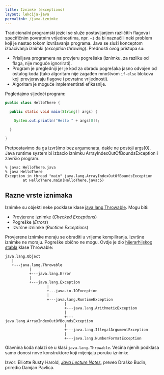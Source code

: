 ```yaml
---
title: Iznimke (exceptions)
layout: lekcija-java
permalink: /java-iznimke
---
```


Tradicionalni programski jezici se služe postavljanjem različitih flagova i specifičnim povratnim vrijednostima, npr. `–1` da bi naznačili neki problem koji je nastao tokom izvršavanja programa. Java se služi konceptom izbacivanja iznimki (*exception throwing*). Prednosti ovog pristupa su:

- Prisiljava programera na provjeru pogrešaka (iznimku, za razliku od flaga, nije moguće ignorirati).
- Program je pregledniji jer je kod za obradu pogrešaka jasno odvojen od ostalog koda (tako algoritam nije zagađen mnoštvom `if-else` blokova koji provjeravaju flagove i povratne vrijednosti).
- Algoritam je moguće implementirati efikasnije.

Pogledajmo sljedeći program:

```java
public class HelloThere {

  public static void main(String[] args) {

    System.out.println("Hello " + args[0]);

  }

}
```

Pretpostavimo da ga izvršimo bez argumenata, dakle ne postoji args[0]. Java runtime system bi izbacio iznimku ArrayIndexOutOfBoundsException i završio program.

```
% javac HelloThere.java
% java HelloThere
Exception in thread "main" java.lang.ArrayIndexOutOfBoundsException
        at HelloThere.main(HelloThere.java:5)
```

## Razne vrste iznimaka

Iznimke su objekti neke podklase klase [java.lang.Throwable](https://docs.oracle.com/javase/7/docs/api/java/lang/Throwable.html). Mogu biti:
- Provjerene iznimke (*Checked Exceptions*)
- Pogreške (*Errors*)
- Izvršne iznimke (*Runtime Exceptions*)

Provjerene iznimke moraju se obraditi u vrijeme kompiliranja. Izvršne iznimke ne moraju. Pogreške obično ne mogu. Ovdje je dio [hijerarhijskog stabla](https://docs.oracle.com/javase/7/docs/api/java/lang/package-tree.html) klase Throwable:

```
java.lang.Object
   |
   +---java.lang.Throwable
           |
           +---java.lang.Error
           |
           +---java.lang.Exception
                   |
                   +---java.io.IOException
                   |
                   +---java.lang.RuntimeException
                           |
                           +---java.lang.ArithmeticException
                           |
                           +---java.lang.ArrayIndexOutOfBoundsException
                           |
                           +---java.lang.IllegalArgumentException
                           |
                           +---java.lang.NumberFormatException
```

Glavnina koda nalazi se u klasi `java.lang.Throwable`. Većina njenih podklasa samo donosi nove konstruktore koji mijenjaju poruku iznimke.


Izvor: Elliotte Rusty Harold, *[Java Lecture Notes](//www.cafeaulait.org/course/index.html)*, preveo Draško Budin, priredio Damjan Pavlica.
